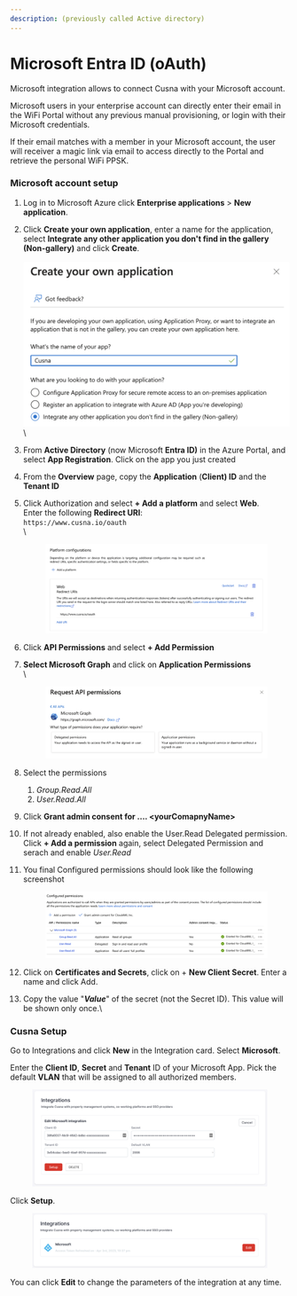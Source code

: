 ```yaml
---
description: (previously called Active directory)
---
```


# Microsoft Entra ID (oAuth)

Microsoft integration allows to connect Cusna with your Microsoft account.

Microsoft users in your enterprise account can directly enter their email in the WiFi Portal without any previous manual provisioning, or login with their Microsoft credentials.

If their email matches with a member in your Microsoft account, the user will receiver a magic link via email to access directly to the Portal and retrieve the personal WiFi PPSK.



### Microsoft account setup

1. Log in to Microsoft Azure click **Enterprise applications** > **New application**.
2. Click **Create your own application**, enter a name for the application, select **Integrate any other application you don't find in the gallery (Non-gallery)** and click **Create**.\
   \
   ![](<../../.gitbook/assets/image (150).png>)\

3. From **Active Directory** (now Microsoft **Entra ID)** in the Azure Portal, and select **App Registration**. Click on the app you just created
4. From the **Overview** page, copy the **Application** (**Client) ID** and the **Tenant ID**
5.  Click Authorization and select **+ Add a platform** and select **Web**.\
    Enter the following **Redirect URI**:\
    `https://www.cusna.io/oauth`\
    \


    <figure><img src="../../.gitbook/assets/image.png" alt=""><figcaption></figcaption></figure>
6. Click **API Permissions** and select **+ Add Permission**
7.  **Select Microsoft Graph** and click on **Application Permissions**\
    \


    <figure><img src="../../.gitbook/assets/image (221).png" alt=""><figcaption></figcaption></figure>
8. Select the permissions
   1. _Group.Read.All_
   2. _User.Read.All_
9. Click **Grant admin consent for .... \<yourComapnyName>**
10. If not already enabled, also enable the User.Read Delegated permission. Click **+ Add a permission** again, select Delegated Permission and serach and enable _User.Read_
11. You final Configured permissions should look like the following screenshot

    <figure><img src="../../.gitbook/assets/image (2).png" alt=""><figcaption></figcaption></figure>
12. Click on **Certificates and Secrets**, click on  + **New Client Secret**. Enter a name and click Add.
13. Copy the value "_**Value**_" of the secret (not the Secret ID). This value will be shown only once.\




### Cusna Setup

Go to Integrations and click **New** in the Integration card. Select **Microsoft**.

Enter the **Client ID**, **Secret** and **Tenant** ID of your Microsoft App. Pick the default **VLAN** that will be assigned to all authorized members.

<figure><img src="../../.gitbook/assets/image (230).png" alt=""><figcaption></figcaption></figure>

Click **Setup**.

<figure><img src="../../.gitbook/assets/image (135).png" alt=""><figcaption></figcaption></figure>

You can click **Edit** to change the parameters of the integration at any time.
